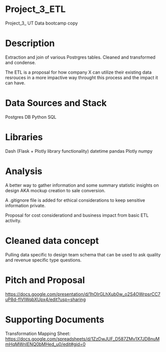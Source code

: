 # Project_3_ETL
Project_3_ UT Data bootcamp copy

# Description
Extraction and join of various Postrgres tables.
Cleaned and transformed and condense.

The ETL is a proposal for how company X can utilize their existing data resrouces in a more impactive way throught this process and the impact it can have.

# Data Sources and Stack
Postgres DB
Python
SQL

# Libraries
Dash (Flask + Plotly library functionality)
datetime
pandas
Plotly
numpy

# Analysis
A better way to gather information and some summary statistic insights on design AKA mockup creation to sale conversion.

A .gitignore file is added for ethical considerations to keep sensitive information private.

Proposal for cost considerationd and business impact from basic ETL activity.

# Cleaned data concept 
Pulling data specific to design team schema that can be used to ask quality and revenue specific type questions.

# Pitch and Proposal
https://docs.google.com/presentation/d/1hOIrGLhXub0w_o2S4OWrpsrCC7uP8d-fIVlWqbXUpx4/edit?usp=sharing

# Supporting Documents

Transformation Mapping Sheet:
https://docs.google.com/spreadsheets/d/1ZzDwJUF_D587ZMv1X7JD8nuMmHqMWnIENQ0bMHed_u0/edit#gid=0



